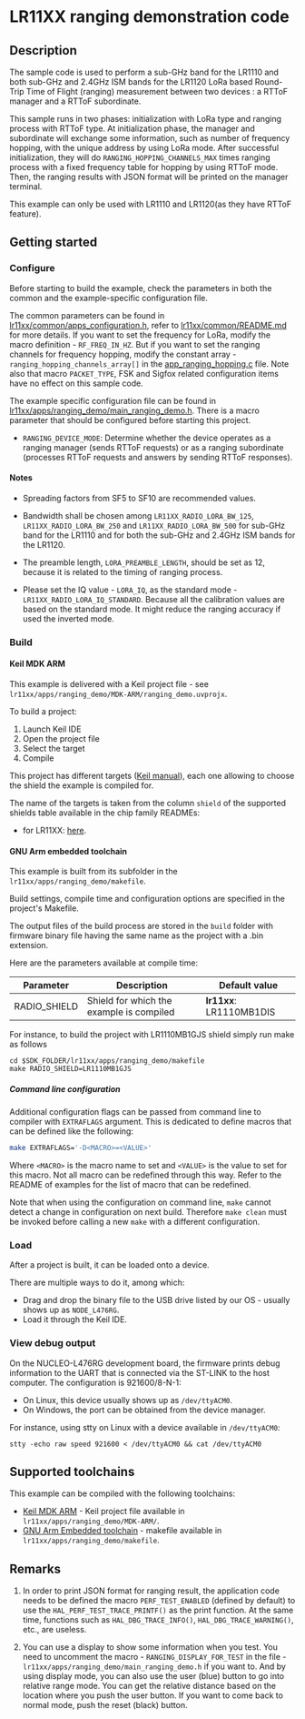 # LR11XX ranging demonstration code

## Description

The sample code is used to perform a sub-GHz band for the LR1110 and both sub-GHz and 2.4GHz ISM bands for the LR1120 LoRa based Round-Trip Time of Flight (ranging) measurement between two devices : a RTToF manager and a RTToF subordinate.

This sample runs in two phases: initialization with LoRa type and ranging process with RTToF type. At initialization phase, the manager and subordinate will exchange some information, such as number of frequency hopping, with the unique address by using LoRa mode. After successful initialization, they will do `RANGING_HOPPING_CHANNELS_MAX` times ranging process with a fixed frequency table for hopping by using RTToF mode. Then, the ranging results with JSON format will be printed on the manager terminal.


This example can only be used with LR1110 and LR1120(as they have RTToF feature).

## Getting started

### Configure

Before starting to build the example, check the parameters in both the common and the example-specific configuration file. 

The common parameters can be found in [lr11xx/common/apps_configuration.h](lr11xx/common/apps_configuration.h), refer to [lr11xx/common/README.md](lr11xx/common/README.md) for more details. If you want to set the frequency for LoRa, modify the macro definition - `RF_FREQ_IN_HZ`. But if you want to set the ranging channels for frequency hopping, modify the constant array - `ranging_hopping_channels_array[]` in the [app_ranging_hopping.c](lr11xx/apps/ranging_demo/ranging_hopping_frequency/app_ranging_hopping.c) file. Note also that macro `PACKET_TYPE`,  FSK and Sigfox related configuration items have no effect on this sample code. 

The example specific configuration file can be found in [lr11xx/apps/ranging_demo/main_ranging_demo.h](lr11xx/apps/ranging_demo/main_ranging_demo.h). There is a macro parameter that should be configured before starting this project.

- `RANGING_DEVICE_MODE`: Determine whether the device operates as a ranging manager (sends RTToF requests) or as a ranging subordinate (processes RTToF requests and answers by sending RTToF responses).

#### Notes

- Spreading factors from SF5 to SF10 are recommended values.

- Bandwidth shall be chosen among `LR11XX_RADIO_LORA_BW_125`, `LR11XX_RADIO_LORA_BW_250` and `LR11XX_RADIO_LORA_BW_500` for sub-GHz band for the LR1110 and for both the sub-GHz and 2.4GHz ISM bands for the LR1120.

- The preamble length, `LORA_PREAMBLE_LENGTH`, should be set as 12, because it is related to the timing of ranging process.

- Please set the IQ value - `LORA_IQ`, as the standard mode - `LR11XX_RADIO_LORA_IQ_STANDARD`. Because all the calibration values are based on the standard mode. It might reduce the ranging accuracy if used the inverted mode.

### Build

#### Keil MDK ARM

This example is delivered with a Keil project file - see `lr11xx/apps/ranging_demo/MDK-ARM/ranging_demo.uvprojx`.

To build a project:

1. Launch Keil IDE
2. Open the project file
3. Select the target
4. Compile

This project has different targets ([Keil manual](https://www.keil.com/support/man/docs/uv4/uv4_ca_projtargfilegr.htm)), each one allowing to choose the shield the example is compiled for.

The name of the targets is taken from the column `shield` of the supported shields table available in the chip family READMEs:
- for LR11XX:  [here](lr11xx/README.md#supported-shields).

#### GNU Arm embedded toolchain

This example is built from its subfolder in the `lr11xx/apps/ranging_demo/makefile`.

Build settings, compile time and configuration options are specified in the project's Makefile.

The output files of the build process are stored in the `build` folder with firmware binary file having the same name as the project with a .bin extension.

Here are the parameters available at compile time:

| Parameter    | Description                              | Default value            |
| ------------ | ---------------------------------------- | ------------------------ |
| RADIO_SHIELD | Shield for which the example is compiled | **lr11xx**: LR1110MB1DIS |

For instance, to build the project with LR1110MB1GJS shield simply run make as follows

```shell
cd $SDK_FOLDER/lr11xx/apps/ranging_demo/makefile
make RADIO_SHIELD=LR1110MB1GJS
```

##### Command line configuration

Additional configuration flags can be passed from command line to compiler with `EXTRAFLAGS` argument.
This is dedicated to define macros that can be defined like the following:

```bash
make EXTRAFLAGS='-D<MACRO>=<VALUE>'
```

Where `<MACRO>` is the macro name to set and `<VALUE>` is the value to set for this macro.
Not all macro can be redefined through this way. Refer to the README of examples for the list of macro that can be redefined.

Note that when using the configuration on command line, `make` cannot detect a change in configuration on next build.
Therefore `make clean` must be invoked before calling a new `make` with a different configuration.

### Load

After a project is built, it can be loaded onto a device.

There are multiple ways to do it, among which:

* Drag and drop the binary file to the USB drive listed by our OS - usually shows up as `NODE_L476RG`.
* Load it through the Keil IDE.

### View debug output

On the NUCLEO-L476RG development board, the firmware prints debug information to the UART that is connected via the ST-LINK to the host computer. The configuration is 921600/8-N-1:

* On Linux, this device usually shows up as `/dev/ttyACM0`.
* On Windows, the port can be obtained from the device manager.

For instance, using stty on Linux with a device available in `/dev/ttyACM0`:

```shell
stty -echo raw speed 921600 < /dev/ttyACM0 && cat /dev/ttyACM0
```

## Supported toolchains

This example can be compiled with the following toolchains:

* [Keil MDK ARM](https://www2.keil.com/mdk5) - Keil project file available in `lr11xx/apps/ranging_demo/MDK-ARM/`.
* [GNU Arm Embedded toolchain](https://developer.arm.com/tools-and-software/open-source-software/developer-tools/gnu-toolchain/gnu-rm) - makefile available in `lr11xx/apps/ranging_demo/makefile`.

## Remarks

1. In order to print JSON format for ranging result, the application code needs to be defined the macro `PERF_TEST_ENABLED` (defined by default) to use the `HAL_PERF_TEST_TRACE_PRINTF()` as the print function. At the same time, functions such as `HAL_DBG_TRACE_INFO()`, `HAL_DBG_TRACE_WARNING()`, etc., are useless.

2. You can use a display to show some information when you test. You need to uncomment the macro - `RANGING_DISPLAY_FOR_TEST` in the file - `lr11xx/apps/ranging_demo/main_ranging_demo.h` if you want to. And by using display mode, you can also use the user (blue) button to go into relative range mode. You can get the relative distance based on the location where you push the user button. If you want to come back to normal mode, push the reset (black) button.
